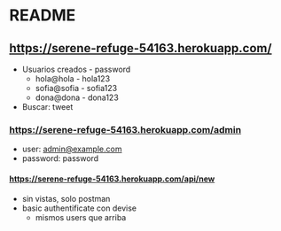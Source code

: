 # README

## https://serene-refuge-54163.herokuapp.com/
* Usuarios creados - password
    * hola@hola - hola123
    * sofia@sofia - sofia123
    * dona@dona - dona123
* Buscar: tweet


### https://serene-refuge-54163.herokuapp.com/admin
* user: admin@example.com 
* password: password 

#### https://serene-refuge-54163.herokuapp.com/api/new
* sin vistas, solo postman
* basic authentificate con devise
    * mismos users que arriba